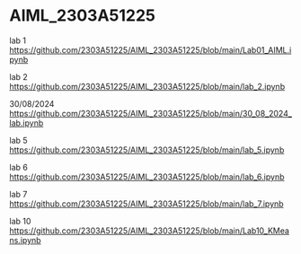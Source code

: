 # AIML_2303A51225
lab 1 https://github.com/2303A51225/AIML_2303A51225/blob/main/Lab01_AIML.ipynb

 lab 2 https://github.com/2303A51225/AIML_2303A51225/blob/main/lab_2.ipynb

30/08/2024 https://github.com/2303A51225/AIML_2303A51225/blob/main/30_08_2024_lab.ipynb

lab 5  https://github.com/2303A51225/AIML_2303A51225/blob/main/lab_5.ipynb

lab 6 https://github.com/2303A51225/AIML_2303A51225/blob/main/lab_6.ipynb

lab 7 https://github.com/2303A51225/AIML_2303A51225/blob/main/lab_7.ipynb

lab 10 https://github.com/2303A51225/AIML_2303A51225/blob/main/Lab10_KMeans.ipynb

